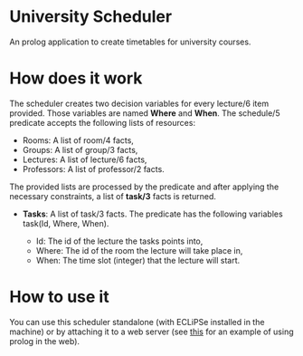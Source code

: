 # University Scheduler

An prolog application to create timetables for university courses. 

# How does it work

The scheduler creates two decision variables for every lecture/6 item provided. Those variables are named **Where** and **When**. The schedule/5 predicate accepts the following lists of resources:

- Rooms: A list of room/4 facts,
- Groups: A list of group/3 facts,
- Lectures: A list of lecture/6 facts,
- Professors: A list of professor/2 facts.

The provided lists are processed by the predicate and after applying the necessary constraints, a list of **task/3** facts is returned.

- **Tasks**: A list of task/3 facts. The predicate has the following variables task(Id, Where, When). 

  - Id: The id of the lecture the tasks points into,
  - Where: The id of the room the lecture will take place in,
  - When: The time slot (integer) that the lecture will start.

# How to use it

You can use this scheduler standalone (with ECLiPSe installed in the machine) or by attaching it to a web server (see [this](https://github.com/steliosmagalios/spring-prolog-server) for an example of using prolog in the web).
